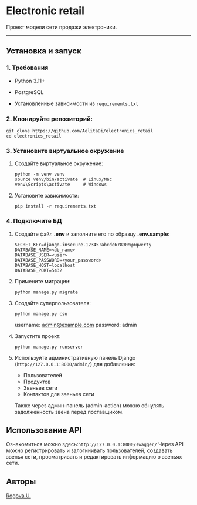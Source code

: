 # Electronic retail

Проект модели сети продажи электроники.
***

## Установка и запуск

### 1. Требования

- Python 3.11+

- PostgreSQL

- Установленные зависимости из  `requirements.txt`

### 2. Клонируйте репозиторий:

```
git clone https://github.com/AelitaDi/electronics_retail
cd electronics_retail
```

### 3. Установите виртуальное окружение

1. Создайте виртуальное окружение:
   ```
   python -m venv venv
   source venv/bin/activate  # Linux/Mac
   venv\Scripts\activate     # Windows
   ```
2. Установите зависимости:
   ```
   pip install -r requirements.txt
   ```

### 4. Подключите БД

1. Создайте файл **.env** и заполните его по образцу **.env.sample**:
   ```
   SECRET_KEY=django-insecure-12345!abcde67890!@#qwerty
   DATABASE_NAME=<db_name>
   DATABASE_USER=<user>
   DATABASE_PASSWORD=<your_password>
   DATABASE_HOST=localhost
   DATABASE_PORT=5432

   ```
2. Примените миграции:
   ```
   python manage.py migrate
   ```

3. Создайте суперпользователя:
   ```
   python manage.py csu
   ```
   username: admin@example.com
   password: admin

4. Запустите проект:
   ```
   python manage.py runserver
   ```
5. Используйте административную панель Django (`http://127.0.0.1:8000/admin/`) для добавления:
    - Пользователей 
    - Продуктов
    - Звеньев сети
    - Контактов для звеньев сети
   
   Также через админ-панель (admin-action) можно обнулять задолженность звена перед поставщиком.

## Использование API

Ознакомиться можно здесь:`http://127.0.0.1:8000/swagger/`
Через API можно регистрировать и залогинивать пользователей, создавать звенья сети, просматривать и редактировать
информацию о звеньях сети.

## Авторы

[Rogova U.](https://github.com/AelitaDi)